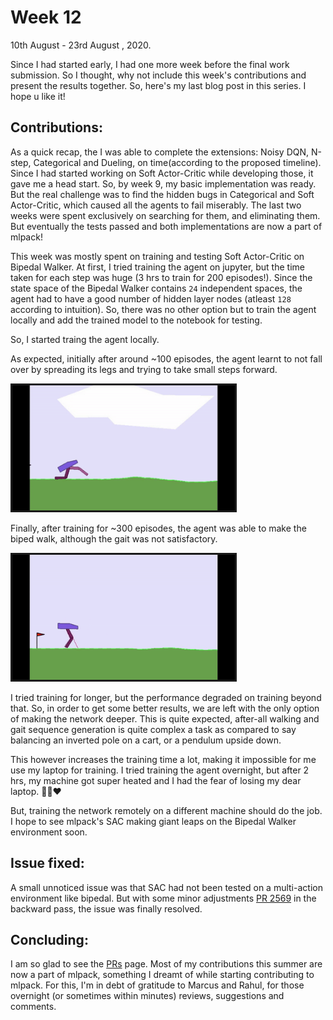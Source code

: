 # Week 12

  10th August - 23rd August , 2020.

Since I had started early, I had one more week before the final work submission. So I thought, why not include this week's contributions and present the results together. So, here's my last blog post in this series. I hope u like it!

## Contributions:

As a quick recap, the I was able to complete the extensions: Noisy DQN, N-step, Categorical and Dueling, on time(according to the proposed timeline). Since I had started working on Soft Actor-Critic while developing those, it gave me a head start. So, by week 9, my basic implementation was ready. But the real challenge was to find the hidden bugs in Categorical and Soft Actor-Critic, which caused all the agents to fail miserably. The last two weeks were spent exclusively on searching for them, and eliminating them. But eventually the tests passed and both implementations are now a part of mlpack!

This week was mostly spent on training and testing Soft Actor-Critic on Bipedal Walker. At first, I tried training the agent on jupyter, but the time taken for each step was huge (3 hrs to train for 200 episodes!). Since the state space of the Bipedal Walker contains `24` independent spaces, the agent had to have a good number of hidden layer nodes (atleast `128` according to intuition). So, there was no other option but to train the agent locally and add the trained model to the notebook for testing.

So, I started traing the agent locally.

As expected, initially after around ~100 episodes, the agent learnt to not fall over by spreading its legs and trying to take small steps forward.

<a href="https://gym.openai.com/envs/BipedalWalker-v2/"><img border="3" alt="drawing" src="balancing.gif" height="200"></a>

Finally, after training for ~300 episodes, the agent was able to make the biped walk, although the gait was not satisfactory.

<a href="https://gym.openai.com/envs/BipedalWalker-v2/"><img border="3" alt="drawing" src="walking.gif" height="200"></a>

I tried training for longer, but the performance degraded on training beyond that. So, in order to get some better results, we are left with the only option of making the network deeper. This is quite expected, after-all walking and gait sequence generation is quite complex a task as compared to say balancing an inverted pole on a cart, or a pendulum upside down.

This however increases the training time a lot, making it impossible for me use my laptop for training. I tried training the agent overnight, but after 2 hrs, my machine got super heated and I had the fear of losing my dear laptop. 🧑‍💻❤️

But, training the network remotely on a different machine should do the job. I hope to see mlpack's SAC making giant leaps on the Bipedal Walker environment soon.

## Issue fixed:

A small unnoticed issue was that SAC had not been tested on a multi-action environment like bipedal. But with some minor adjustments [PR 2569](https://github.com/mlpack/mlpack/pull/2569) in the backward pass, the issue was finally resolved.

## Concluding:

I am so glad to see the [PRs](../PRs.md) page. Most of my contributions this summer are now a part of mlpack, something I dreamt of while starting contributing to mlpack. For this, I'm in debt of gratitude to Marcus and Rahul, for those overnight (or sometimes within minutes) reviews, suggestions and comments.

